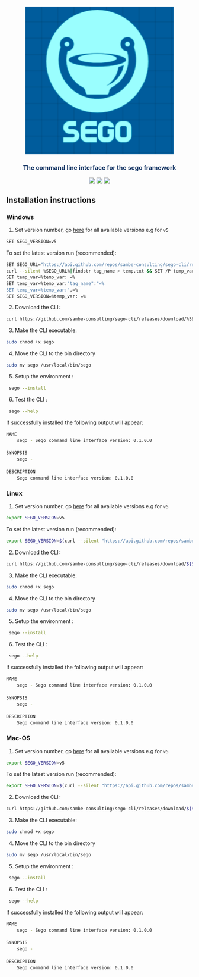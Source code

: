 


<p align="center"><img src="https://raw.githubusercontent.com/sambe-consulting/sego/master/sego/assets/logo.png?token=ASI6IMQLECOW25335IBSGZLAJFVMW" width="400"></p>

<p align="center"><h3 style="color: #193967; text-align: center">The command line interface for the sego framework </h3></p>

<p align="center">
<a href="https://github.com/sambe-consulting/sego-cli/actions/workflows/sego-cli-build.yml"><img src="https://github.com/sambe-consulting/sego-cli/actions/workflows/sego-cli-build.yml/badge.svg"></a>
<a href="https://houndci.com"><img src="https://img.shields.io/badge/Reviewed_by-Hound-8E64B0.svg"></a>
<a href="https://github.com/sambe-consulting/sego-cli/blob/master/LICENSE"><img src="https://img.shields.io/github/license/apache/zookeeper"></a>


</p>


## Installation instructions 

### Windows 
1. Set version number, go <a href="https://github.com/sambe-consulting/sego-cli/releases">here<a/> for all available versions e.g for `v5`
```bash 
SET SEGO_VERSION=v5  
```
To set the latest version run (recommended):

```bash
SET SEGO_URL="https://api.github.com/repos/sambe-consulting/sego-cli/releases/latest"
curl --silent %SEGO_URL%|findstr tag_name > temp.txt && SET /P temp_var=<temp.txt
SET temp_var=%temp_var: =% 
SET temp_var=%temp_var:"tag_name":"=% 
SET temp_var=%temp_var:",=% 
SET SEGO_VERSION=%temp_var: =%
```
2. Download the CLI:
```bash
curl https://github.com/sambe-consulting/sego-cli/releases/download/%SEGO_VERSION%/sego -Lo sego
```
3. Make the CLI executable:

```bash
sudo chmod +x sego 
```

4. Move the CLI to the bin directory

```bash
sudo mv sego /usr/local/bin/sego 
```

5. Setup the environment :
```bash
 sego --install 
```
6. Test the CLI :
```bash
 sego --help  
```
If successfully installed the following output will appear:
```bash
NAME
    sego - Sego command line interface version: 0.1.0.0

SYNOPSIS
    sego -

DESCRIPTION
    Sego command line interface version: 0.1.0.0


```
### Linux
1. Set version number, go <a href="https://github.com/sambe-consulting/sego-cli/releases">here<a/> for all available versions e.g for `v5`
```bash 
export SEGO_VERSION=v5  
```
To set the latest version run (recommended):

```bash
export SEGO_VERSION=$(curl --silent "https://api.github.com/repos/sambe-consulting/sego-cli/releases/latest" | grep -Po '"tag_name": "\K.*?(?=")')
```
2. Download the CLI:
```bash
curl https://github.com/sambe-consulting/sego-cli/releases/download/${SEGO_VERSION}/sego -Lo sego
```
3. Make the CLI executable:

```bash
sudo chmod +x sego 
```

4. Move the CLI to the bin directory

```bash
sudo mv sego /usr/local/bin/sego 
```

5. Setup the environment :
```bash
 sego --install 
```
6. Test the CLI :
```bash
 sego --help  
```
If successfully installed the following output will appear:
```bash
NAME
    sego - Sego command line interface version: 0.1.0.0

SYNOPSIS
    sego -

DESCRIPTION
    Sego command line interface version: 0.1.0.0


```
### Mac-OS
1. Set version number, go <a href="https://github.com/sambe-consulting/sego-cli/releases">here<a/> for all available versions e.g for `v5`
```bash 
export SEGO_VERSION=v5  
```
To set the latest version run (recommended):

```bash
export SEGO_VERSION=$(curl --silent "https://api.github.com/repos/sambe-consulting/sego-cli/releases/latest" | grep -Po '"tag_name": "\K.*?(?=")')
```
2. Download the CLI:
```bash
curl https://github.com/sambe-consulting/sego-cli/releases/download/${SEGO_VERSION}/sego -Lo sego
```
3. Make the CLI executable:

```bash
sudo chmod +x sego 
```

4. Move the CLI to the bin directory

```bash
sudo mv sego /usr/local/bin/sego 
```

5. Setup the environment :
```bash
 sego --install 
```
6. Test the CLI :
```bash
 sego --help  
```
If successfully installed the following output will appear:
```bash
NAME
    sego - Sego command line interface version: 0.1.0.0

SYNOPSIS
    sego -

DESCRIPTION
    Sego command line interface version: 0.1.0.0


```

